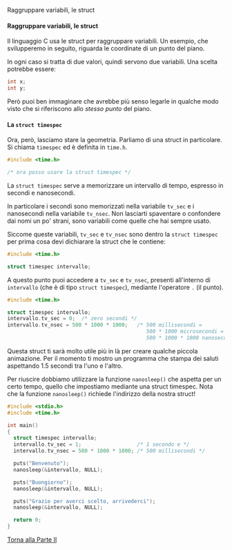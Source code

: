 Raggruppare variabili, le struct


#### Raggruppare variabili, le struct

Il linguaggio C usa le struct per raggruppare
variabili. Un esempio, che svilupperemo in seguito,
riguarda le coordinate di un punto del piano.

In ogni caso si tratta di due valori, quindi servono due variabili.
Una scelta potrebbe essere:

```c
int x;
int y;
```

Però puoi ben immaginare che avrebbe più senso legarle in qualche modo
visto che si riferiscono allo *stesso punto* del piano.

#### La `struct timespec`

Ora, però, lasciamo stare la geometria.
Parliamo di una struct in particolare. Si chiama `timespec` ed è definita
in `time.h`.

```c
#include <time.h>

/* ora posso usare la struct timespec */
```

La `struct timespec` serve a memorizzare
un intervallo di tempo, espresso in secondi e nanosecondi.

In particolare i secondi sono memorizzati nella variabile `tv_sec`
e i nanosecondi nella variabile `tv_nsec`.
Non lasciarti spaventare o confondere dai nomi un po'
strani, sono variabili come quelle che hai sempre usato.

Siccome queste variabili, `tv_sec` e `tv_nsec`
sono dentro la `struct timespec` per prima cosa devi
dichiarare la struct che le contiene:

```c
#include <time.h>

struct timespec intervallo;
```

A questo punto puoi accedere a `tv_sec` e `tv_nsec`, presenti all'interno
di `intervallo` (che è di tipo `struct timespec`), mediante l'operatore `.` (il punto).

```c
#include <time.h>

struct timespec intervallo;
intervallo.tv_sec = 0;  /* zero secondi */
intervallo.tv_nsec = 500 * 1000 * 1000;   /* 500 millisecondi =
                                             500 * 1000 microsecondi =
                                             500 * 1000 * 1000 nanosecondi */
```

Questa struct ti sarà molto utile più in là per
creare qualche piccola animazione. Per il momento ti mostro un programma
che stampa dei saluti aspettando 1.5 secondi tra l'uno e l'altro.

Per riuscire dobbiamo utilizzare la funzione `nanosleep()` che aspetta
per un certo tempo, quello che impostiamo mediante una struct timespec.
Nota che la funzione `nanosleep()` richiede l'indirizzo della nostra struct!

```c
#include <stdio.h>
#include <time.h>

int main()
{
  struct timespec intervallo;
  intervallo.tv_sec = 1;                  /* 1 secondo e */
  intervallo.tv_nsec = 500 * 1000 * 1000; /* 500 millisecondi */

  puts("Benvenuto");
  nanosleep(&intervallo, NULL);

  puts("Buongiorno");
  nanosleep(&intervallo, NULL);

  puts("Grazie per averci scelto, arrivederci");
  nanosleep(&intervallo, NULL);

  return 0;
}
```

<a href="/activities/2">Torna alla Parte II</a>
